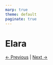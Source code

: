 ```yaml
---
marp: true
theme: default
paginate: true
---
```


# Elara

<!-- TODO: diagram, workflow, etc ...-->

[← Previous](001-micro-agent-lib.md) | [Next →](003-fight-weaknesses.md)
